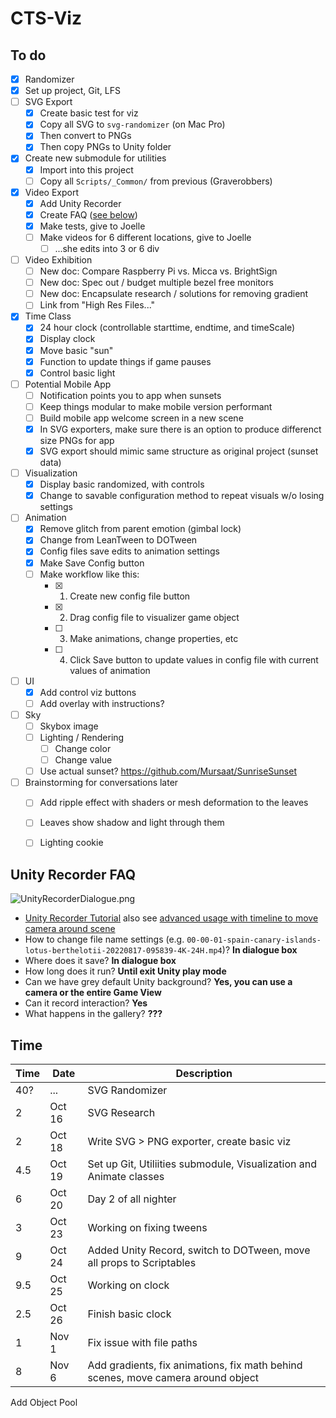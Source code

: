 
# CTS-Viz


## To do

- [X] Randomizer
- [X] Set up project, Git, LFS
- [ ] SVG Export
	- [X] Create basic test for viz
	- [X] Copy all SVG to `svg-randomizer` (on Mac Pro)
	- [X] Then convert to PNGs
	- [X] Then copy PNGs to Unity folder
- [X] Create new submodule for utilities
 	- [X] Import into this project
	- [ ] Copy all `Scripts/_Common/` from previous (Graverobbers)
- [X] Video Export
	- [X] Add Unity Recorder
	- [X] Create FAQ ([see below](#unity-recorder-faq))
	- [X] Make tests, give to Joelle
	- [ ] Make videos for 6 different locations, give to Joelle
		- [ ] ...she edits into 3 or 6 div
- [ ] Video Exhibition
	- [ ] New doc: Compare Raspberry Pi vs. Micca vs. BrightSign
	- [ ] New doc: Spec out / budget multiple bezel free monitors
	- [ ] New doc: Encapsulate research / solutions for removing gradient
	- [ ] Link from "High Res Files..."
- [X] Time Class
	- [X] 24 hour clock (controllable starttime, endtime, and timeScale)
	- [X] Display clock
	- [X] Move basic "sun"
	- [X] Function to update things if game pauses
	- [X] Control basic light
- [ ] Potential Mobile App
	- [ ] Notification points you to app when sunsets
	- [ ] Keep things modular to make mobile version performant
	- [ ] Build mobile app welcome screen in a new scene
	- [X] In SVG exporters, make sure there is an option to produce differenct size PNGs for app
	- [X] SVG export should mimic same structure as original project (sunset data)
- [ ] Visualization
 	- [X] Display basic randomized, with controls
 	- [X] Change to savable configuration method to repeat visuals w/o losing settings
- [ ] Animation
	- [X] Remove glitch from parent emotion (gimbal lock)
	- [X] Change from LeanTween to DOTween
	- [X] Config files save edits to animation settings
	- [X] Make Save Config button
	- [ ] Make workflow like this:
		- [X] 1. Create new config file button
		- [X] 2. Drag config file to visualizer game object
		- [ ] 3. Make animations, change properties, etc
		- [ ] 4. Click Save button to update values in config file with current values of animation
- [ ] UI
	- [X] Add control viz buttons
	- [ ] Add overlay with instructions?
- [ ] Sky
	- [ ] Skybox image
	- [ ] Lighting / Rendering
		- [ ] Change color
		- [ ] Change value
	- [ ] Use actual sunset? https://github.com/Mursaat/SunriseSunset
- [ ] Brainstorming for conversations later
	- [ ] Add ripple effect with shaders or mesh deformation to the leaves
	- [ ] Leaves show shadow and light through them
	- [ ] Lighting cookie


## Unity Recorder FAQ

![UnityRecorderDialogue.png](Assets/Sprites/UnityRecorderDialogue.png)

- [Unity Recorder Tutorial](https://learn.unity.com/tutorial/working-with-unity-recorder#) also see [advanced usage with timeline to move camera around scene](https://www.youtube.com/watch?v=AIlDJoCuJ1E&ab_channel=TheTrueDuck)
- How to change file name settings (e.g. `00-00-01-spain-canary-islands-lotus-berthelotii-20220817-095839-4K-24H.mp4`)? **In dialogue box**
- Where does it save? **In dialogue box**
- How long does it run? **Until exit Unity play mode**
- Can we have grey default Unity background? **Yes, you can use a camera or the entire Game View**
- Can it record interaction? **Yes**
- What happens in the gallery? **???**





## Time

Time | Date | Description
--- | --- | ---
40? | ... | SVG Randomizer
2 | Oct 16 | SVG Research
2 | Oct 18 | Write SVG > PNG exporter, create basic viz
4.5 | Oct 19 | Set up Git, Utiliities submodule, Visualization and Animate classes
6 | Oct 20 | Day 2 of all nighter
3 | Oct 23 | Working on fixing tweens
9 | Oct 24 | Added Unity Record, switch to DOTween, move all props to Scriptables
9.5 | Oct 25 | Working on clock
2.5 | Oct 26 | Finish basic clock
1 | Nov 1 | Fix issue with file paths
8 | Nov 6 | Add gradients, fix animations, fix math behind scenes, move camera around object

Add Object Pool

